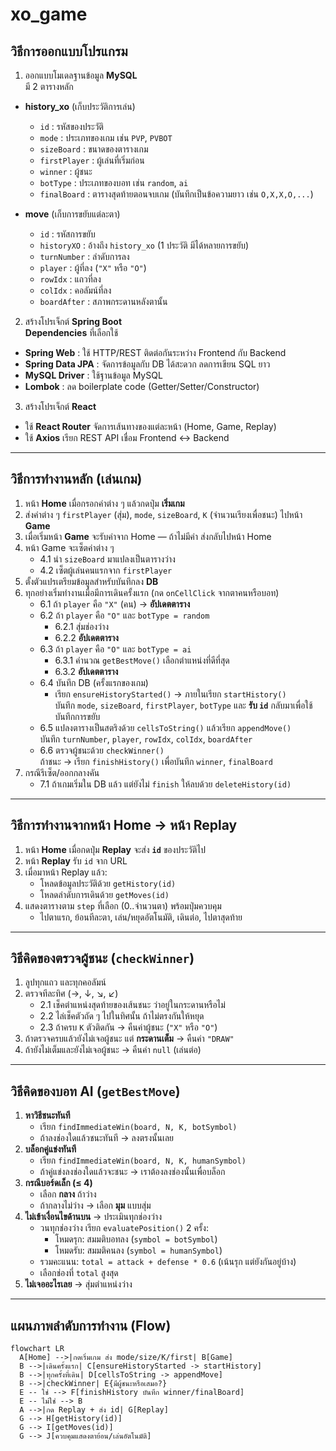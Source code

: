 # xo_game

## วิธีการออกแบบโปรแกรม

1) ออกแบบโมเดลฐานข้อมูล **MySQL**  
มี 2 ตารางหลัก

- **history_xo** (เก็บประวัติการเล่น)
  - `id` : รหัสของประวัติ  
  - `mode` : ประเภทของเกม เช่น `PVP`, `PVBOT`  
  - `sizeBoard` : ขนาดของตารางเกม  
  - `firstPlayer` : ผู้เล่นที่เริ่มก่อน  
  - `winner` : ผู้ชนะ  
  - `botType` : ประเภทของบอท เช่น `random`, `ai`  
  - `finalBoard` : ตารางสุดท้ายตอนจบเกม (บันทึกเป็นข้อความยาว เช่น `O,X,X,O,...`)

- **move** (เก็บการขยับแต่ละตา)
  - `id` : รหัสการขยับ  
  - `historyXO` : อ้างถึง `history_xo` (1 ประวัติ มีได้หลายการขยับ)  
  - `turnNumber` : ลำดับการลง  
  - `player` : ผู้ที่ลง (`"X"` หรือ `"O"`)  
  - `rowIdx` : แถวที่ลง  
  - `colIdx` : คอลัมน์ที่ลง  
  - `boardAfter` : สภาพกระดานหลังตานั้น

2) สร้างโปรเจ็กต์ **Spring Boot**  
**Dependencies** ที่เลือกใช้
- **Spring Web** : ใช้ HTTP/REST ติดต่อกันระหว่าง Frontend กับ Backend  
- **Spring Data JPA** : จัดการข้อมูลกับ DB ได้สะดวก ลดการเขียน SQL ยาว  
- **MySQL Driver** : ใช้ฐานข้อมูล MySQL  
- **Lombok** : ลด boilerplate code (Getter/Setter/Constructor)

3) สร้างโปรเจ็กต์ **React**
- ใช้ **React Router** จัดการเส้นทางของแต่ละหน้า (Home, Game, Replay)
- ใช้ **Axios** เรียก REST API เชื่อม Frontend ↔ Backend

---

## วิธีการทำงานหลัก (เล่นเกม)

1. หน้า **Home** เมื่อกรอกค่าต่าง ๆ แล้วกดปุ่ม **เริ่มเกม**  
2. ส่งค่าต่าง ๆ `firstPlayer` (สุ่ม), `mode`, `sizeBoard`, `K` (จำนวนเรียงเพื่อชนะ) ไปหน้า **Game**  
3. เมื่อเริ่มหน้า **Game** จะรับค่าจาก Home — ถ้าไม่มีค่า ส่งกลับไปหน้า Home  
4. หน้า Game จะเซ็ตค่าต่าง ๆ  
   - 4.1 นำ `sizeBoard` มาแปลงเป็นตารางว่าง  
   - 4.2 เซ็ตผู้เล่นคนแรกจาก `firstPlayer`  
5. ตั้งตัวแปรเตรียมข้อมูลสำหรับบันทึกลง **DB**  
6. ทุกอย่างเริ่มทำงานเมื่อมีการเดินครั้งแรก (กด `onCellClick` จากตาคนหรือบอท)
   - 6.1 ถ้า `player` คือ `"X"` (คน) → **อัปเดตตาราง**
   - 6.2 ถ้า `player` คือ `"O"` และ `botType = random`
       - 6.2.1 สุ่มช่องว่าง  
       - 6.2.2 **อัปเดตตาราง**
   - 6.3 ถ้า `player` คือ `"O"` และ `botType = ai`
       - 6.3.1 คำนวณ `getBestMove()` เลือกตำแหน่งที่ดีที่สุด  
       - 6.3.2 **อัปเดตตาราง**
   - 6.4 บันทึก DB (ครั้งแรกของเกม)
       - เรียก `ensureHistoryStarted()` → ภายในเรียก `startHistory()`  
         บันทึก `mode`, `sizeBoard`, `firstPlayer`, `botType` และ **รับ `id`** กลับมาเพื่อใช้บันทึกการขยับ
   - 6.5 แปลงตารางเป็นสตริงด้วย `cellsToString()` แล้วเรียก `appendMove()`  
       บันทึก `turnNumber`, `player`, `rowIdx`, `colIdx`, `boardAfter`
   - 6.6 ตรวจผู้ชนะด้วย `checkWinner()`  
       ถ้าชนะ → เรียก `finishHistory()` เพื่อบันทึก `winner`, `finalBoard`
7. กรณีรีเซ็ต/ออกกลางคัน
   - 7.1 ถ้าเกมเริ่มใน DB แล้ว แต่ยังไม่ `finish` ให้ลบด้วย `deleteHistory(id)`

---

## วิธีการทำงานจากหน้า Home → หน้า Replay

1. หน้า **Home** เมื่อกดปุ่ม **Replay** จะส่ง **`id`** ของประวัติไป  
2. หน้า **Replay** รับ `id` จาก URL  
3. เมื่อมาหน้า Replay แล้ว:
   - โหลดข้อมูลประวัติด้วย `getHistory(id)`
   - โหลดลำดับการเดินด้วย `getMoves(id)`
4. แสดงตารางตาม `step` ที่เลือก (0..จำนวนตา) พร้อมปุ่มควบคุม  
   - ไปตาแรก, ย้อนทีละตา, เล่น/หยุดอัตโนมัติ, เดินต่อ, ไปตาสุดท้าย

---

## วิธีคิดของตรวจผู้ชนะ (`checkWinner`)

1. ลูปทุกแถว และทุกคอลัมน์  
2. ตรวจทีละทิศ (→, ↓, ↘, ↙)
   - 2.1 เช็คตำแหน่งสุดท้ายของเส้นชนะ ว่าอยู่ในกระดานหรือไม่  
   - 2.2 ไล่เช็คตัวถัด ๆ ไปในทิศนั้น ถ้าไม่ตรงกันให้หยุด  
   - 2.3 ถ้าครบ `K` ตัวติดกัน → คืนค่าผู้ชนะ (`"X"` หรือ `"O"`)
3. ถ้าตรวจครบแล้วยังไม่เจอผู้ชนะ แต่ **กระดานเต็ม** → คืนค่า `"DRAW"`
4. ถ้ายังไม่เต็มและยังไม่เจอผู้ชนะ → คืนค่า `null` (เล่นต่อ)

---

## วิธีคิดของบอท AI (`getBestMove`)

1. **หาวิธีชนะทันที**  
   - เรียก `findImmediateWin(board, N, K, botSymbol)`  
   - ถ้าลงช่องใดแล้วชนะทันที → ลงตรงนั้นเลย
2. **บล็อกคู่แข่งทันที**  
   - เรียก `findImmediateWin(board, N, K, humanSymbol)`  
   - ถ้าคู่แข่งลงช่องใดแล้วจะชนะ → เราต้องลงช่องนั้นเพื่อบล็อก
3. **กรณีบอร์ดเล็ก (≤ 4)**  
   - เลือก **กลาง** ถ้าว่าง  
   - ถ้ากลางไม่ว่าง → เลือก **มุม** แบบสุ่ม
4. **ไม่เข้าเงื่อนไขด้านบน** → ประเมินทุกช่องว่าง  
   - วนทุกช่องว่าง เรียก `evaluatePosition()` 2 ครั้ง:
     - โหมดรุก: สมมติบอทลง (`symbol = botSymbol`)
     - โหมดรับ: สมมติคนลง (`symbol = humanSymbol`)
   - รวมคะแนน: `total = attack + defense * 0.6` (เน้นรุก แต่ยังกันอยู่บ้าง)
   - เลือกช่องที่ `total` สูงสุด
5. **ไม่เจออะไรเลย** → สุ่มตำแหน่งว่าง

---

## แผนภาพลำดับการทำงาน (Flow)
```mermaid
flowchart LR
  A[Home] -->|กดเริ่มเกม ส่ง mode/size/K/first| B[Game]
  B -->|เดินครั้งแรก| C[ensureHistoryStarted -> startHistory]
  B -->|ทุกครั้งที่เดิน| D[cellsToString -> appendMove]
  B -->|checkWinner| E{มีผู้ชนะหรือเสมอ?}
  E -- ใช่ --> F[finishHistory บันทึก winner/finalBoard]
  E -- ไม่ใช่ --> B
  A -->|กด Replay + ส่ง id| G[Replay]
  G --> H[getHistory(id)]
  G --> I[getMoves(id)]
  G --> J[ควบคุมแสดงตาย้อน/เล่นอัตโนมัติ]
